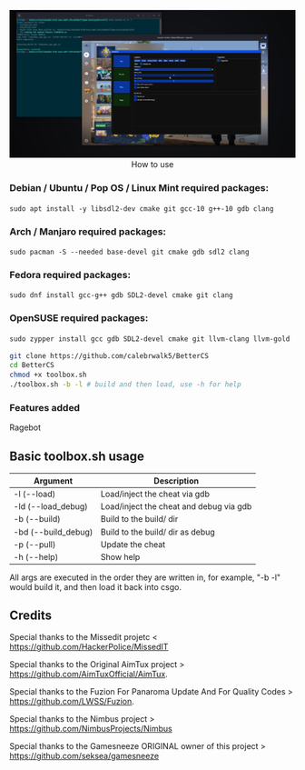 <p align="center">
  <img src="/lsx/menu.png" alt="BetterCS>
</p>

### How to use

### Debian / Ubuntu / Pop OS / Linux Mint required packages:

```sudo apt install -y libsdl2-dev cmake git gcc-10 g++-10 gdb clang```

### Arch / Manjaro required packages:

```sudo pacman -S --needed base-devel git cmake gdb sdl2 clang```

### Fedora required packages:

```sudo dnf install gcc-g++ gdb SDL2-devel cmake git clang```

### OpenSUSE required packages:

```sudo zypper install gcc gdb SDL2-devel cmake git llvm-clang llvm-gold```

```sh
git clone https://github.com/calebrwalk5/BetterCS
cd BetterCS
chmod +x toolbox.sh
./toolbox.sh -b -l # build and then load, use -h for help
```

### Features added

Ragebot

## Basic toolbox.sh usage

| Argument           | Description                             |
| ------------------ | --------------------------------------- |
| -l (--load)        | Load/inject the cheat via gdb           |
| -ld (--load_debug) | Load/inject the cheat and debug via gdb |
| -b (--build)       | Build to the build/ dir                 |
| -bd (--build_debug)| Build to the build/ dir as debug        |
| -p (--pull)        | Update the cheat                        |
| -h (--help)        | Show help                               |

All args are executed in the order they are written in, for example, "-b -l" would build it, and then load it back into csgo.


## Credits


Special thanks to the Missedit projetc < https://github.com/HackerPolice/MissedIT

Special thanks to the Original AimTux project > https://github.com/AimTuxOfficial/AimTux.

Special thanks to the Fuzion For Panaroma Update And For Quality Codes > https://github.com/LWSS/Fuzion.

Special thanks to the Nimbus project > https://github.com/NimbusProjects/Nimbus

Special thanks to the Gamesneeze ORIGINAL owner of this project > https://github.com/seksea/gamesneeze
